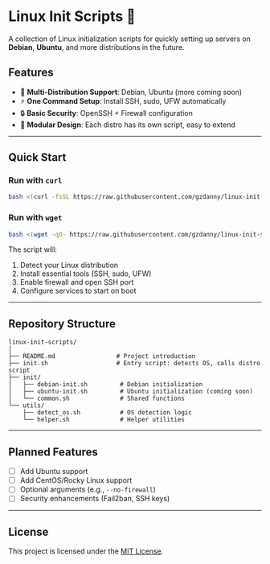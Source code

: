 # Linux Init Scripts 🚀

A collection of Linux initialization scripts for quickly setting up servers on **Debian**, **Ubuntu**, and more distributions in the future.

## Features
- 🐧 **Multi-Distribution Support**: Debian, Ubuntu (more coming soon)
- ⚡ **One Command Setup**: Install SSH, sudo, UFW automatically
- 🔒 **Basic Security**: OpenSSH + Firewall configuration
- 🧩 **Modular Design**: Each distro has its own script, easy to extend

---

## Quick Start

### Run with `curl`
```bash
bash <(curl -fsSL https://raw.githubusercontent.com/gzdanny/linux-init-scripts/main/init.sh)
````

### Run with `wget`

```bash
bash <(wget -qO- https://raw.githubusercontent.com/gzdanny/linux-init-scripts/main/init.sh)
```

The script will:

1. Detect your Linux distribution
2. Install essential tools (SSH, sudo, UFW)
3. Enable firewall and open SSH port
4. Configure services to start on boot

---

## Repository Structure

```
linux-init-scripts/
│
├── README.md                 # Project introduction
├── init.sh                   # Entry script: detects OS, calls distro script
├── init/
│   ├── debian-init.sh         # Debian initialization
│   ├── ubuntu-init.sh         # Ubuntu initialization (coming soon)
│   └── common.sh              # Shared functions
└── utils/
    ├── detect_os.sh           # OS detection logic
    └── helper.sh              # Helper utilities
```

---

## Planned Features

* [ ] Add Ubuntu support
* [ ] Add CentOS/Rocky Linux support
* [ ] Optional arguments (e.g., `--no-firewall`)
* [ ] Security enhancements (Fail2ban, SSH keys)

---

## License

This project is licensed under the [MIT License](LICENSE).
